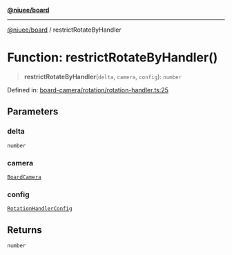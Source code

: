 [**@niuee/board**](../README.md)

***

[@niuee/board](../globals.md) / restrictRotateByHandler

# Function: restrictRotateByHandler()

> **restrictRotateByHandler**(`delta`, `camera`, `config`): `number`

Defined in: [board-camera/rotation/rotation-handler.ts:25](https://github.com/niuee/board/blob/d74620e4e63da3004adfc7105b7f1136fce9577c/src/board-camera/rotation/rotation-handler.ts#L25)

## Parameters

### delta

`number`

### camera

[`BoardCamera`](../interfaces/BoardCamera.md)

### config

[`RotationHandlerConfig`](../type-aliases/RotationHandlerConfig.md)

## Returns

`number`
